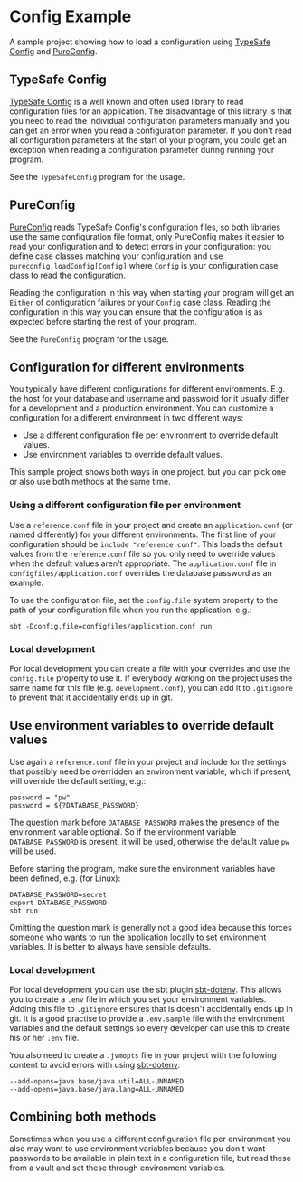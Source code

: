 # Config Example
A sample project showing how to load a configuration using [TypeSafe Config](https://github.com/lightbend/config)
and [PureConfig](https://pureconfig.github.io/).

## TypeSafe Config
[TypeSafe Config](https://github.com/lightbend/config) is a well known and often used library to read configuration files for an application. The disadvantage
of this library is that you need to read the individual configuration parameters manually and you can get an error
when you read a configuration parameter. If you don't read all configuration parameters at the start of your program,
you could get an exception when reading a configuration parameter during running your program.

See the `TypeSafeConfig` program for the usage.

## PureConfig
[PureConfig](https://pureconfig.github.io/) reads TypeSafe Config's configuration files, so both libraries use the same configuration file format, only
PureConfig makes it easier to read your configuration and to detect errors in your configuration: you define case classes
matching your configuration and use `pureconfig.loadConfig[Config]` where `Config` is your configuration case class to read
the configuration.

Reading the configuration in this way when starting your program will get an `Either` of configuration failures
or your `Config` case class. Reading the configuration in this way you can ensure that the configuration is as expected before starting the rest
of your program.

See the `PureConfig` program for the usage.

## Configuration for different environments
You typically have different configurations for different environments. E.g. the host for your database and username and
password for it usually differ for a development and a production environment. You can customize a configuration for a 
different environment in two different ways:

- Use a different configuration file per environment to override default values.
- Use environment variables to override default values.

This sample project shows both ways in one project, but you can pick one or also use both methods at the same time.

### Using a different configuration file per environment
Use a `reference.conf` file in your project and create an `application.conf` (or named differently) for your different environments.
The first line of your configuration should be `include "reference.conf"`. This loads the default values from the `reference.conf` file
so you only need to override values when the default values aren't appropriate. The `application.conf` file in `configfiles/application.conf`
overrides the database password as an example.

To use the configuration file, set the `config.file` system property to the path of your configuration file when you
run the application, e.g.:
 
`sbt -Dconfig.file=configfiles/application.conf run`

### Local development
For local development you can create a file with your overrides and use the `config.file` property to use it.
If everybody working on the project uses the same name for this file (e.g. `development.conf`), you can add it to `.gitignore` to prevent that
it accidentally ends up in git.

## Use environment variables to override default values
Use again a `reference.conf` file in your project and include for the settings that possibly need be overridden an
environment variable, which if present, will override the default setting, e.g.:

```
password = "pw"
password = ${?DATABASE_PASSWORD}
```

The question mark before `DATABASE_PASSWORD` makes the presence of the environment variable optional.
So if the environment variable `DATABASE_PASSWORD` is present, it will be used, otherwise the default value `pw` will be used.

Before starting the program, make sure the environment variables have been defined, e.g. (for Linux):

```
DATABASE_PASSWORD=secret
export DATABASE_PASSWORD
sbt run
```

Omitting the question mark is generally not a good idea because this forces someone who wants to run the application locally
to set environment variables. It is better to always have sensible defaults.

### Local development
For local development you can use the sbt plugin [sbt-dotenv](https://github.com/Philippus/sbt-dotenv). This allows you
to create a `.env` file in which you set your environment variables. Adding this file to `.gitignore` ensures that is doesn't
accidentally ends up in git. It is a good practise to provide a `.env.sample` file with the environment variables and the default
settings so every developer can use this to create his or her `.env` file.

You also need to create a `.jvmopts` file in your project with the following content to
avoid errors with using [sbt-dotenv](https://github.com/Philippus/sbt-dotenv):

```
--add-opens=java.base/java.util=ALL-UNNAMED
--add-opens=java.base/java.lang=ALL-UNNAMED
```

## Combining both methods
Sometimes when you use a different configuration file per environment you also may want to use environment variables
because you don't want passwords to be available in plain text in a configuration file, but read these from a vault and
set these through environment variables.
